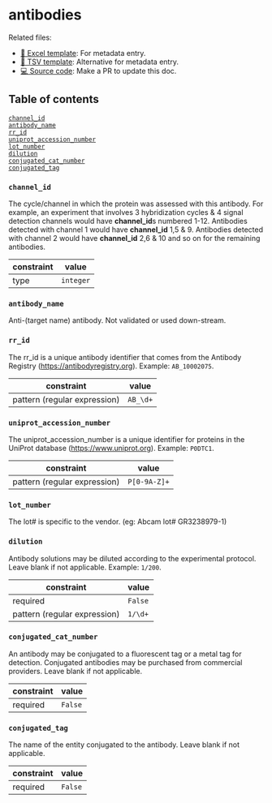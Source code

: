 # antibodies

Related files:

- [📝 Excel template](https://raw.githubusercontent.com/hubmapconsortium/ingest-validation-tools/master/docs/antibodies/antibodies-metadata.xlsx): For metadata entry.
- [📝 TSV template](https://raw.githubusercontent.com/hubmapconsortium/ingest-validation-tools/master/docs/antibodies/antibodies-metadata.tsv): Alternative for metadata entry.
- [💻 Source code](https://github.com/hubmapconsortium/ingest-validation-tools/edit/master/src/ingest_validation_tools/table-schemas/antibodies.yaml): Make a PR to update this doc.

## Table of contents
[`channel_id`](#channel_id)<br>
[`antibody_name`](#antibody_name)<br>
[`rr_id`](#rr_id)<br>
[`uniprot_accession_number`](#uniprot_accession_number)<br>
[`lot_number`](#lot_number)<br>
[`dilution`](#dilution)<br>
[`conjugated_cat_number`](#conjugated_cat_number)<br>
[`conjugated_tag`](#conjugated_tag)<br></details>

### `channel_id`
The cycle/channel in which the protein was assessed with this antibody. For example, an experiment that involves 3 hybridization cycles & 4 signal detection channels would have **channel_id**s numbered 1-12. Antibodies detected with channel 1 would have **channel_id** 1,5 & 9. Antibodies detected with channel 2 would have **channel_id** 2,6 & 10 and so on for the remaining antibodies.

| constraint | value |
| --- | --- |
| type | `integer` |

### `antibody_name`
Anti-(target name) antibody. Not validated or used down-stream.



### `rr_id`
The rr_id is a unique antibody identifier that comes from the Antibody Registry (https://antibodyregistry.org). Example: `AB_10002075`.

| constraint | value |
| --- | --- |
| pattern (regular expression) | `AB_\d+` |

### `uniprot_accession_number`
The uniprot_accession_number is a unique identifier for proteins in the UniProt database (https://www.uniprot.org). Example: `P0DTC1`.

| constraint | value |
| --- | --- |
| pattern (regular expression) | `P[0-9A-Z]+` |

### `lot_number`
The lot# is specific to the vendor. (eg: Abcam lot# GR3238979-1)



### `dilution`
Antibody solutions may be diluted according to the experimental protocol. Leave blank if not applicable. Example: `1/200`.

| constraint | value |
| --- | --- |
| required | `False` |
| pattern (regular expression) | `1/\d+` |

### `conjugated_cat_number`
An antibody may be conjugated to a fluorescent tag or a metal tag for detection. Conjugated antibodies may be purchased from commercial providers. Leave blank if not applicable.

| constraint | value |
| --- | --- |
| required | `False` |

### `conjugated_tag`
The name of the entity conjugated to the antibody. Leave blank if not applicable.

| constraint | value |
| --- | --- |
| required | `False` |

